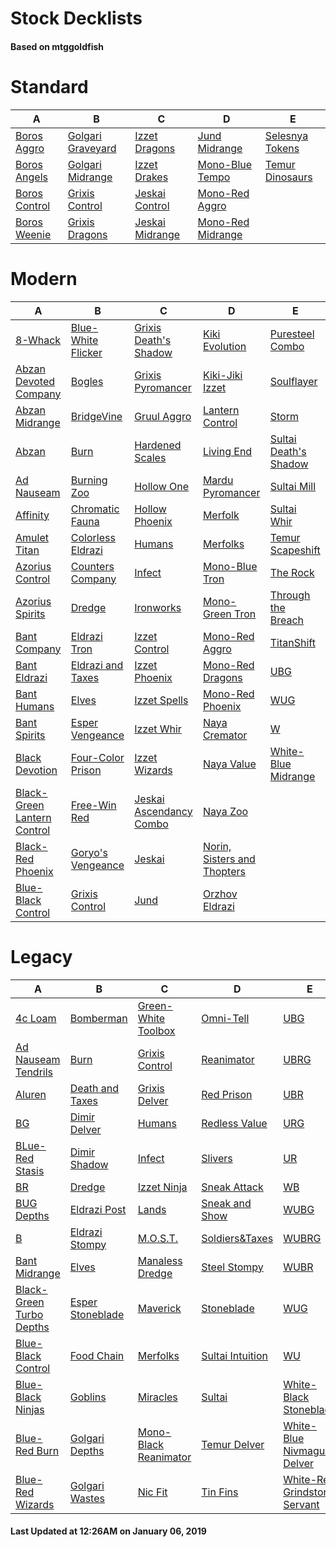 # Stock Decklists
#### Based on mtggoldfish


# Standard

|                              A                               |                                  B                                   |                                C                                 |                                  D                                   |                                E                                 |
|--------------------------------------------------------------|----------------------------------------------------------------------|------------------------------------------------------------------|----------------------------------------------------------------------|------------------------------------------------------------------|
|[Boros Aggro](./mtggoldfish/Standard/decks/Boros_Aggro.md)    |[Golgari Graveyard](./mtggoldfish/Standard/decks/Golgari_Graveyard.md)|[Izzet Dragons](./mtggoldfish/Standard/decks/Izzet_Dragons.md)    |[Jund Midrange](./mtggoldfish/Standard/decks/Jund_Midrange.md)        |[Selesnya Tokens](./mtggoldfish/Standard/decks/Selesnya_Tokens.md)|
|[Boros Angels](./mtggoldfish/Standard/decks/Boros_Angels.md)  |[Golgari Midrange](./mtggoldfish/Standard/decks/Golgari_Midrange.md)  |[Izzet Drakes](./mtggoldfish/Standard/decks/Izzet_Drakes.md)      |[Mono-Blue Tempo](./mtggoldfish/Standard/decks/Mono-Blue_Tempo.md)    |[Temur Dinosaurs](./mtggoldfish/Standard/decks/Temur_Dinosaurs.md)|
|[Boros Control](./mtggoldfish/Standard/decks/Boros_Control.md)|[Grixis Control](./mtggoldfish/Standard/decks/Grixis_Control.md)      |[Jeskai Control](./mtggoldfish/Standard/decks/Jeskai_Control.md)  |[Mono-Red Aggro](./mtggoldfish/Standard/decks/Mono-Red_Aggro.md)      |                                                                  |
|[Boros Weenie](./mtggoldfish/Standard/decks/Boros_Weenie.md)  |[Grixis Dragons](./mtggoldfish/Standard/decks/Grixis_Dragons.md)      |[Jeskai Midrange](./mtggoldfish/Standard/decks/Jeskai_Midrange.md)|[Mono-Red Midrange](./mtggoldfish/Standard/decks/Mono-Red_Midrange.md)|                                                                  |


# Modern

|                                           A                                            |                                  B                                   |                                       C                                        |                                           D                                            |                                     E                                      |
|----------------------------------------------------------------------------------------|----------------------------------------------------------------------|--------------------------------------------------------------------------------|----------------------------------------------------------------------------------------|----------------------------------------------------------------------------|
|[8-Whack](./mtggoldfish/Modern/decks/8-Whack.md)                                        |[Blue-White Flicker](./mtggoldfish/Modern/decks/Blue-White_Flicker.md)|[Grixis Death's Shadow](./mtggoldfish/Modern/decks/Grixis_Death's_Shadow.md)    |[Kiki Evolution](./mtggoldfish/Modern/decks/Kiki_Evolution.md)                          |[Puresteel Combo](./mtggoldfish/Modern/decks/Puresteel_Combo.md)            |
|[Abzan Devoted Company](./mtggoldfish/Modern/decks/Abzan_Devoted_Company.md)            |[Bogles](./mtggoldfish/Modern/decks/Bogles.md)                        |[Grixis Pyromancer](./mtggoldfish/Modern/decks/Grixis_Pyromancer.md)            |[Kiki-Jiki Izzet](./mtggoldfish/Modern/decks/Kiki-Jiki_Izzet.md)                        |[Soulflayer](./mtggoldfish/Modern/decks/Soulflayer.md)                      |
|[Abzan Midrange](./mtggoldfish/Modern/decks/Abzan_Midrange.md)                          |[BridgeVine](./mtggoldfish/Modern/decks/BridgeVine.md)                |[Gruul Aggro](./mtggoldfish/Modern/decks/Gruul_Aggro.md)                        |[Lantern Control](./mtggoldfish/Modern/decks/Lantern_Control.md)                        |[Storm](./mtggoldfish/Modern/decks/Storm.md)                                |
|[Abzan](./mtggoldfish/Modern/decks/Abzan.md)                                            |[Burn](./mtggoldfish/Modern/decks/Burn.md)                            |[Hardened Scales](./mtggoldfish/Modern/decks/Hardened_Scales.md)                |[Living End](./mtggoldfish/Modern/decks/Living_End.md)                                  |[Sultai Death's Shadow](./mtggoldfish/Modern/decks/Sultai_Death's_Shadow.md)|
|[Ad Nauseam](./mtggoldfish/Modern/decks/Ad_Nauseam.md)                                  |[Burning Zoo](./mtggoldfish/Modern/decks/Burning_Zoo.md)              |[Hollow One](./mtggoldfish/Modern/decks/Hollow_One.md)                          |[Mardu Pyromancer](./mtggoldfish/Modern/decks/Mardu_Pyromancer.md)                      |[Sultai Mill](./mtggoldfish/Modern/decks/Sultai_Mill.md)                    |
|[Affinity](./mtggoldfish/Modern/decks/Affinity.md)                                      |[Chromatic Fauna](./mtggoldfish/Modern/decks/Chromatic_Fauna.md)      |[Hollow Phoenix](./mtggoldfish/Modern/decks/Hollow_Phoenix.md)                  |[Merfolk](./mtggoldfish/Modern/decks/Merfolk.md)                                        |[Sultai Whir](./mtggoldfish/Modern/decks/Sultai_Whir.md)                    |
|[Amulet Titan](./mtggoldfish/Modern/decks/Amulet_Titan.md)                              |[Colorless Eldrazi](./mtggoldfish/Modern/decks/Colorless_Eldrazi.md)  |[Humans](./mtggoldfish/Modern/decks/Humans.md)                                  |[Merfolks](./mtggoldfish/Modern/decks/Merfolks.md)                                      |[Temur Scapeshift](./mtggoldfish/Modern/decks/Temur_Scapeshift.md)          |
|[Azorius Control](./mtggoldfish/Modern/decks/Azorius_Control.md)                        |[Counters Company](./mtggoldfish/Modern/decks/Counters_Company.md)    |[Infect](./mtggoldfish/Modern/decks/Infect.md)                                  |[Mono-Blue Tron](./mtggoldfish/Modern/decks/Mono-Blue_Tron.md)                          |[The Rock](./mtggoldfish/Modern/decks/The_Rock.md)                          |
|[Azorius Spirits](./mtggoldfish/Modern/decks/Azorius_Spirits.md)                        |[Dredge](./mtggoldfish/Modern/decks/Dredge.md)                        |[Ironworks](./mtggoldfish/Modern/decks/Ironworks.md)                            |[Mono-Green Tron](./mtggoldfish/Modern/decks/Mono-Green_Tron.md)                        |[Through the Breach](./mtggoldfish/Modern/decks/Through_the_Breach.md)      |
|[Bant Company](./mtggoldfish/Modern/decks/Bant_Company.md)                              |[Eldrazi Tron](./mtggoldfish/Modern/decks/Eldrazi_Tron.md)            |[Izzet Control](./mtggoldfish/Modern/decks/Izzet_Control.md)                    |[Mono-Red Aggro](./mtggoldfish/Modern/decks/Mono-Red_Aggro.md)                          |[TitanShift](./mtggoldfish/Modern/decks/TitanShift.md)                      |
|[Bant Eldrazi](./mtggoldfish/Modern/decks/Bant_Eldrazi.md)                              |[Eldrazi and Taxes](./mtggoldfish/Modern/decks/Eldrazi_and_Taxes.md)  |[Izzet Phoenix](./mtggoldfish/Modern/decks/Izzet_Phoenix.md)                    |[Mono-Red Dragons](./mtggoldfish/Modern/decks/Mono-Red_Dragons.md)                      |[UBG](./mtggoldfish/Modern/decks/UBG.md)                                    |
|[Bant Humans](./mtggoldfish/Modern/decks/Bant_Humans.md)                                |[Elves](./mtggoldfish/Modern/decks/Elves.md)                          |[Izzet Spells](./mtggoldfish/Modern/decks/Izzet_Spells.md)                      |[Mono-Red Phoenix](./mtggoldfish/Modern/decks/Mono-Red_Phoenix.md)                      |[WUG](./mtggoldfish/Modern/decks/WUG.md)                                    |
|[Bant Spirits](./mtggoldfish/Modern/decks/Bant_Spirits.md)                              |[Esper Vengeance](./mtggoldfish/Modern/decks/Esper_Vengeance.md)      |[Izzet Whir](./mtggoldfish/Modern/decks/Izzet_Whir.md)                          |[Naya Cremator](./mtggoldfish/Modern/decks/Naya_Cremator.md)                            |[W](./mtggoldfish/Modern/decks/W.md)                                        |
|[Black Devotion](./mtggoldfish/Modern/decks/Black_Devotion.md)                          |[Four-Color Prison](./mtggoldfish/Modern/decks/Four-Color_Prison.md)  |[Izzet Wizards](./mtggoldfish/Modern/decks/Izzet_Wizards.md)                    |[Naya Value](./mtggoldfish/Modern/decks/Naya_Value.md)                                  |[White-Blue Midrange](./mtggoldfish/Modern/decks/White-Blue_Midrange.md)    |
|[Black-Green Lantern Control](./mtggoldfish/Modern/decks/Black-Green_Lantern_Control.md)|[Free-Win Red](./mtggoldfish/Modern/decks/Free-Win_Red.md)            |[Jeskai Ascendancy Combo](./mtggoldfish/Modern/decks/Jeskai_Ascendancy_Combo.md)|[Naya Zoo](./mtggoldfish/Modern/decks/Naya_Zoo.md)                                      |                                                                            |
|[Black-Red Phoenix](./mtggoldfish/Modern/decks/Black-Red_Phoenix.md)                    |[Goryo's Vengeance](./mtggoldfish/Modern/decks/Goryo's_Vengeance.md)  |[Jeskai](./mtggoldfish/Modern/decks/Jeskai.md)                                  |[Norin, Sisters and Thopters](./mtggoldfish/Modern/decks/Norin,_Sisters_and_Thopters.md)|                                                                            |
|[Blue-Black Control](./mtggoldfish/Modern/decks/Blue-Black_Control.md)                  |[Grixis Control](./mtggoldfish/Modern/decks/Grixis_Control.md)        |[Jund](./mtggoldfish/Modern/decks/Jund.md)                                      |[Orzhov Eldrazi](./mtggoldfish/Modern/decks/Orzhov_Eldrazi.md)                          |                                                                            |


# Legacy

|                                        A                                         |                                B                                 |                                     C                                      |                                  D                                   |                                            E                                             |
|----------------------------------------------------------------------------------|------------------------------------------------------------------|----------------------------------------------------------------------------|----------------------------------------------------------------------|------------------------------------------------------------------------------------------|
|[4c Loam](./mtggoldfish/Legacy/decks/4c_Loam.md)                                  |[Bomberman](./mtggoldfish/Legacy/decks/Bomberman.md)              |[Green-White Toolbox](./mtggoldfish/Legacy/decks/Green-White_Toolbox.md)    |[Omni-Tell](./mtggoldfish/Legacy/decks/Omni-Tell.md)                  |[UBG](./mtggoldfish/Legacy/decks/UBG.md)                                                  |
|[Ad Nauseam Tendrils](./mtggoldfish/Legacy/decks/Ad_Nauseam_Tendrils.md)          |[Burn](./mtggoldfish/Legacy/decks/Burn.md)                        |[Grixis Control](./mtggoldfish/Legacy/decks/Grixis_Control.md)              |[Reanimator](./mtggoldfish/Legacy/decks/Reanimator.md)                |[UBRG](./mtggoldfish/Legacy/decks/UBRG.md)                                                |
|[Aluren](./mtggoldfish/Legacy/decks/Aluren.md)                                    |[Death and Taxes](./mtggoldfish/Legacy/decks/Death_and_Taxes.md)  |[Grixis Delver](./mtggoldfish/Legacy/decks/Grixis_Delver.md)                |[Red Prison](./mtggoldfish/Legacy/decks/Red_Prison.md)                |[UBR](./mtggoldfish/Legacy/decks/UBR.md)                                                  |
|[BG](./mtggoldfish/Legacy/decks/BG.md)                                            |[Dimir Delver](./mtggoldfish/Legacy/decks/Dimir_Delver.md)        |[Humans](./mtggoldfish/Legacy/decks/Humans.md)                              |[Redless Value](./mtggoldfish/Legacy/decks/Redless_Value.md)          |[URG](./mtggoldfish/Legacy/decks/URG.md)                                                  |
|[BLue-Red Stasis](./mtggoldfish/Legacy/decks/BLue-Red_Stasis.md)                  |[Dimir Shadow](./mtggoldfish/Legacy/decks/Dimir_Shadow.md)        |[Infect](./mtggoldfish/Legacy/decks/Infect.md)                              |[Slivers](./mtggoldfish/Legacy/decks/Slivers.md)                      |[UR](./mtggoldfish/Legacy/decks/UR.md)                                                    |
|[BR](./mtggoldfish/Legacy/decks/BR.md)                                            |[Dredge](./mtggoldfish/Legacy/decks/Dredge.md)                    |[Izzet Ninja](./mtggoldfish/Legacy/decks/Izzet_Ninja.md)                    |[Sneak Attack](./mtggoldfish/Legacy/decks/Sneak_Attack.md)            |[WB](./mtggoldfish/Legacy/decks/WB.md)                                                    |
|[BUG Depths](./mtggoldfish/Legacy/decks/BUG_Depths.md)                            |[Eldrazi Post](./mtggoldfish/Legacy/decks/Eldrazi_Post.md)        |[Lands](./mtggoldfish/Legacy/decks/Lands.md)                                |[Sneak and Show](./mtggoldfish/Legacy/decks/Sneak_and_Show.md)        |[WUBG](./mtggoldfish/Legacy/decks/WUBG.md)                                                |
|[B](./mtggoldfish/Legacy/decks/B.md)                                              |[Eldrazi Stompy](./mtggoldfish/Legacy/decks/Eldrazi_Stompy.md)    |[M.O.S.T.](./mtggoldfish/Legacy/decks/M.O.S.T..md)                          |[Soldiers&amp;Taxes](./mtggoldfish/Legacy/decks/Soldiers&amp;Taxes.md)|[WUBRG](./mtggoldfish/Legacy/decks/WUBRG.md)                                              |
|[Bant Midrange](./mtggoldfish/Legacy/decks/Bant_Midrange.md)                      |[Elves](./mtggoldfish/Legacy/decks/Elves.md)                      |[Manaless Dredge](./mtggoldfish/Legacy/decks/Manaless_Dredge.md)            |[Steel Stompy](./mtggoldfish/Legacy/decks/Steel_Stompy.md)            |[WUBR](./mtggoldfish/Legacy/decks/WUBR.md)                                                |
|[Black-Green Turbo Depths](./mtggoldfish/Legacy/decks/Black-Green_Turbo_Depths.md)|[Esper Stoneblade](./mtggoldfish/Legacy/decks/Esper_Stoneblade.md)|[Maverick](./mtggoldfish/Legacy/decks/Maverick.md)                          |[Stoneblade](./mtggoldfish/Legacy/decks/Stoneblade.md)                |[WUG](./mtggoldfish/Legacy/decks/WUG.md)                                                  |
|[Blue-Black Control](./mtggoldfish/Legacy/decks/Blue-Black_Control.md)            |[Food Chain](./mtggoldfish/Legacy/decks/Food_Chain.md)            |[Merfolks](./mtggoldfish/Legacy/decks/Merfolks.md)                          |[Sultai Intuition](./mtggoldfish/Legacy/decks/Sultai_Intuition.md)    |[WU](./mtggoldfish/Legacy/decks/WU.md)                                                    |
|[Blue-Black Ninjas](./mtggoldfish/Legacy/decks/Blue-Black_Ninjas.md)              |[Goblins](./mtggoldfish/Legacy/decks/Goblins.md)                  |[Miracles](./mtggoldfish/Legacy/decks/Miracles.md)                          |[Sultai](./mtggoldfish/Legacy/decks/Sultai.md)                        |[White-Black Stoneblade](./mtggoldfish/Legacy/decks/White-Black_Stoneblade.md)            |
|[Blue-Red Burn](./mtggoldfish/Legacy/decks/Blue-Red_Burn.md)                      |[Golgari Depths](./mtggoldfish/Legacy/decks/Golgari_Depths.md)    |[Mono-Black Reanimator](./mtggoldfish/Legacy/decks/Mono-Black_Reanimator.md)|[Temur Delver](./mtggoldfish/Legacy/decks/Temur_Delver.md)            |[White-Blue Nivmagus Delver](./mtggoldfish/Legacy/decks/White-Blue_Nivmagus_Delver.md)    |
|[Blue-Red Wizards](./mtggoldfish/Legacy/decks/Blue-Red_Wizards.md)                |[Golgari Wastes](./mtggoldfish/Legacy/decks/Golgari_Wastes.md)    |[Nic Fit](./mtggoldfish/Legacy/decks/Nic_Fit.md)                            |[Tin Fins](./mtggoldfish/Legacy/decks/Tin_Fins.md)                    |[White-Red Grindstone Servant](./mtggoldfish/Legacy/decks/White-Red_Grindstone_Servant.md)|



#### Last Updated at 12:26AM on January 06, 2019